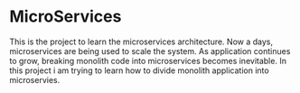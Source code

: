# MicroServices

This is the project to learn the microservices architecture. Now a days, microservices are being used to scale the system. As application continues to grow, breaking monolith code into microservices becomes inevitable. In this project i am trying to learn how to divide monolith application into microservies.
